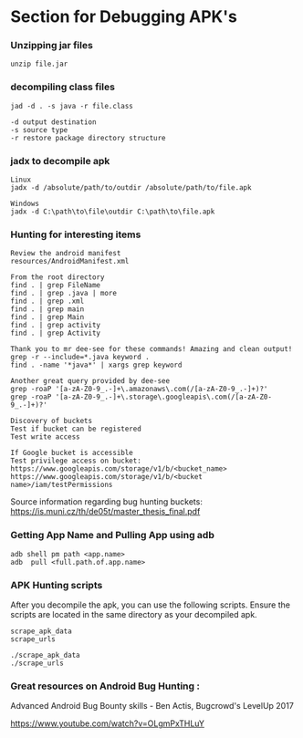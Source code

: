 # Section for Debugging APK's

### Unzipping jar files
```
unzip file.jar
```

### decompiling class files
```
jad -d . -s java -r file.class

-d output destination
-s source type
-r restore package directory structure
```

### jadx to decompile apk
```
Linux
jadx -d /absolute/path/to/outdir /absolute/path/to/file.apk

Windows
jadx -d C:\path\to\file\outdir C:\path\to\file.apk
```

### Hunting for interesting items
```
Review the android manifest
resources/AndroidManifest.xml

From the root directory
find . | grep FileName
find . | grep .java | more
find . | grep .xml 
find . | grep main
find . | grep Main
find . | grep activity
find . | grep Activity

Thank you to mr dee-see for these commands! Amazing and clean output!
grep -r --include=*.java keyword .
find . -name '*java*' | xargs grep keyword

Another great query provided by dee-see
grep -roaP '[a-zA-Z0-9_.-]+\.amazonaws\.com(/[a-zA-Z0-9_.-]+)?'
grep -roaP '[a-zA-Z0-9_.-]+\.storage\.googleapis\.com(/[a-zA-Z0-9_.-]+)?'

Discovery of buckets
Test if bucket can be registered
Test write access

If Google bucket is accessible
Test privilege access on bucket:
https://www.googleapis.com/storage/v1/b/<bucket_name>
https://www.googleapis.com/storage/v1/b/<bucket name>/iam/testPermissions
```
Source information regarding bug hunting buckets: https://is.muni.cz/th/de05t/master_thesis_final.pdf

### Getting App Name and Pulling App using adb
```
adb shell pm path <app.name>
adb  pull <full.path.of.app.name>
```

### APK Hunting scripts
After you decompile the apk, you can use the following scripts. Ensure the scripts are located in the same directory as your decompiled apk.
```
scrape_apk_data
scrape_urls

./scrape_apk_data
./scrape_urls
```

### Great resources on Android Bug Hunting :
Advanced Android Bug Bounty skills - Ben Actis, Bugcrowd's LevelUp 2017

https://www.youtube.com/watch?v=OLgmPxTHLuY

